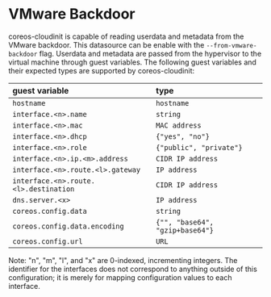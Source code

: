 # VMware Backdoor #

coreos-cloudinit is capable of reading userdata and metadata from the VMware
backdoor. This datasource can be enable with the `--from-vmware-backdoor` flag.
Userdata and metadata are passed from the hypervisor to the virtual machine
through guest variables. The following guest variables and their expected types
are supported by coreos-cloudinit:

|            guest variable             |              type               |
|:--------------------------------------|:--------------------------------|
| `hostname`                            | `hostname`                      |
| `interface.<n>.name`                  | `string`                        |
| `interface.<n>.mac`                   | `MAC address`                   |
| `interface.<n>.dhcp`                  | `{"yes", "no"}`                 |
| `interface.<n>.role`                  | `{"public", "private"}`         |
| `interface.<n>.ip.<m>.address`        | `CIDR IP address`               |
| `interface.<n>.route.<l>.gateway`     | `IP address`                    |
| `interface.<n>.route.<l>.destination` | `CIDR IP address`               |
| `dns.server.<x>`                      | `IP address`                    |
| `coreos.config.data`                  | `string`                        |
| `coreos.config.data.encoding`         | `{"", "base64", "gzip+base64"}` |
| `coreos.config.url`                   | `URL`                           |

Note: "n", "m", "l", and "x" are 0-indexed, incrementing integers. The
identifier for the interfaces does not correspond to anything outside of this
configuration; it is merely for mapping configuration values to each interface.
